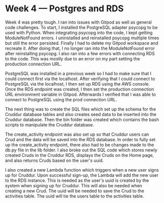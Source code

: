 # Week 4 — Postgres and RDS

Week 4 was pretty tough. I ran into issues with Gitpod as well as general code challenges. To start, I installed the PostgreSQL adapter psycopg to be used with Python. When integrating psycopg into the code, I kept getting ModuleNotFound errors. I uninstalled and reinstalled psycopg multiple times but still the error persisted. Finally I had to delete my Gitpod workspace and recreate it. After doing that, I no longer ran into the ModuleNotFound error after reinstalling psycopg. I also ran into a few errors with connecting RDS to the code. This was mostly due to an error on my part setting the production connection URL.

PostgreSQL was installed in a previous week so I had to make sure that I could connect first via the localhost. After verifying that I could connect to PostgreSQL via the localhost, I then set up RDS using the AWS console. Once the RDS endpoint was created, I then set the production connection URL environment variable in Gitpod. Afterwards I verified that I was able to connect to PostgreSQL using the prod connection URL.

The next thing was to create the SQL files which set up the schema for the Cruddur database tables and also creates seed data to be inserted into the Cruddur database. Then the bin folder was created which contains the bash scripts to manipulate the Cruddur database.

The create_activity endpoint was also set up so that Cruddur users can Crud and the data will be saved into the RDS database. In order to fully set up the create_activity endpoint, there also had to be changes made to the db.py file in the lib folder. I also broke out the SQL code which stores newly created Cruds in the Cruddur RDS, displays the Cruds on the Home page, and also returns Cruds based on the user's uuid. 

I also created a new Lambda function which triggers when a new user signs up for Cruddur. Upon successful sign-up, the Lambda will add the new user to the RDS instance. This is needed as the user's uuid is created by the system when signing up for Cruddur. This will also be needed when creating a new Crud. The uuid will be needed to save the Crud to the activities table. The uuid will tie the users table to the activities table.